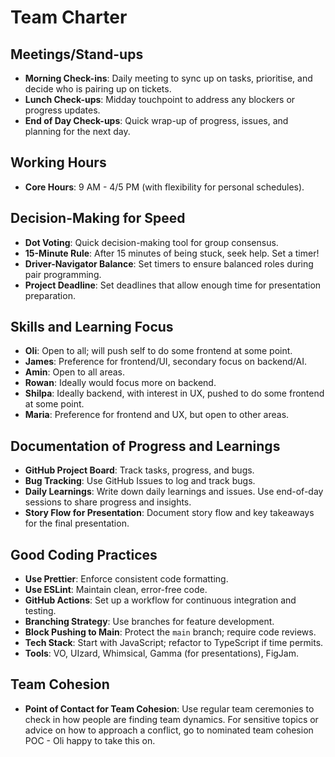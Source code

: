 # Team Charter

## Meetings/Stand-ups
- **Morning Check-ins**: Daily meeting to sync up on tasks, prioritise, and decide who is pairing up on tickets.
- **Lunch Check-ups**: Midday touchpoint to address any blockers or progress updates.
- **End of Day Check-ups**: Quick wrap-up of progress, issues, and planning for the next day.

## Working Hours
- **Core Hours**: 9 AM - 4/5 PM (with flexibility for personal schedules).

## Decision-Making for Speed
- **Dot Voting**: Quick decision-making tool for group consensus.
- **15-Minute Rule**: After 15 minutes of being stuck, seek help. Set a timer!
- **Driver-Navigator Balance**: Set timers to ensure balanced roles during pair programming.
- **Project Deadline**: Set deadlines that allow enough time for presentation preparation.

## Skills and Learning Focus
- **Oli**: Open to all; will push self to do some frontend at some point.
- **James**: Preference for frontend/UI, secondary focus on backend/AI.
- **Amin**: Open to all areas.
- **Rowan**: Ideally would focus more on backend.
- **Shilpa**: Ideally backend, with interest in UX, pushed to do some frontend at some point.
- **Maria**: Preference for frontend and UX, but open to other areas.

## Documentation of Progress and Learnings
- **GitHub Project Board**: Track tasks, progress, and bugs.
- **Bug Tracking**: Use GitHub Issues to log and track bugs.
- **Daily Learnings**: Write down daily learnings and issues. Use end-of-day sessions to share progress and insights.
- **Story Flow for Presentation**: Document story flow and key takeaways for the final presentation.

## Good Coding Practices
- **Use Prettier**: Enforce consistent code formatting.
- **Use ESLint**: Maintain clean, error-free code.
- **GitHub Actions**: Set up a workflow for continuous integration and testing.
- **Branching Strategy**: Use branches for feature development.
- **Block Pushing to Main**: Protect the `main` branch; require code reviews.
- **Tech Stack**: Start with JavaScript; refactor to TypeScript if time permits.
- **Tools**: VO, UIzard, Whimsical, Gamma (for presentations), FigJam.

## Team Cohesion
- **Point of Contact for Team Cohesion**: Use regular team ceremonies to check in how people are finding team dynamics. For sensitive topics or advice on how to approach a conflict, go to nominated team cohesion POC - Oli happy to take this on. 
